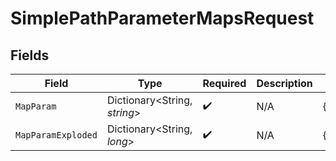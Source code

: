 # SimplePathParameterMapsRequest


## Fields

| Field                             | Type                              | Required                          | Description                       | Example                           |
| --------------------------------- | --------------------------------- | --------------------------------- | --------------------------------- | --------------------------------- |
| `MapParam`                        | Dictionary<String, *string*>      | :heavy_check_mark:                | N/A                               | {"test":"value","test2":"value2"} |
| `MapParamExploded`                | Dictionary<String, *long*>        | :heavy_check_mark:                | N/A                               | {"test":1,"test2":2}              |